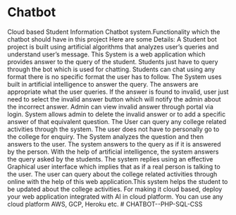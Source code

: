 # Chatbot
Cloud based Student Information Chatbot system.Functionality which the chatbot should have in this project   Here are some Details:     A Student bot project is built using artificial algorithms that analyzes user’s queries and understand user’s message. This System is a  web application which provides answer to the query of the student. Students just have to query through the bot which is used for chatting. Students can chat using any format there is no specific format the user has to follow. The System uses built in artificial intelligence to answer the query. The answers are appropriate what the user queries. If the answer is found to invalid, user just need to select the invalid answer button which will notify the  admin about the incorrect answer.     Admin can view invalid answer through portal via login. System allows admin to delete the invalid answer or to add a specific answer of that equivalent question.     The User can query any college related activities through the system. The user does not have to personally go to the college for enquiry. The System analyzes the question and then answers to the user. The system answers to the query as if it is answered by the person.     With the help of artificial intelligence, the system answers the query asked by the students. The system replies using an effective Graphical user interface which implies that as if a real person is talking to the user. The user can query about the college related activities through online with the help of this web application.This system helps the student to be updated about the college activities.     For making it cloud based, deploy your web application integrated with AI in cloud platform. You can use any cloud platform AWS, GCP, Heroku etc.
#   C H A T B O T - - P H P - S Q L - C S S  
 